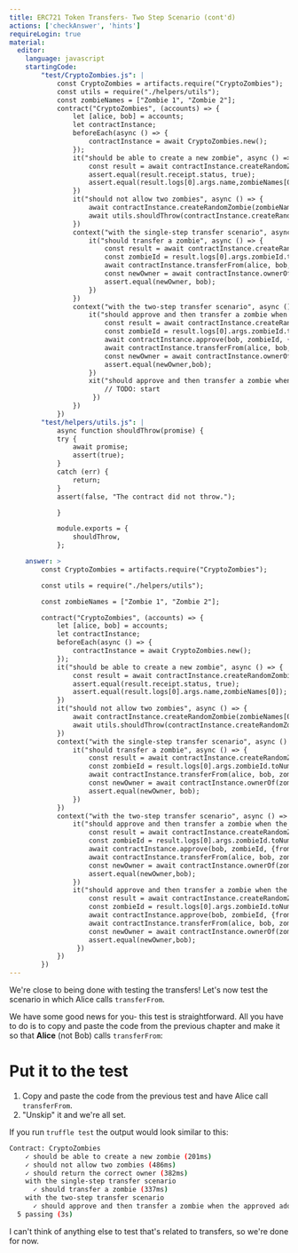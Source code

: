 ```yaml
---
title: ERC721 Token Transfers- Two Step Scenario (cont'd)
actions: ['checkAnswer', 'hints']
requireLogin: true
material:
  editor:
    language: javascript
    startingCode:
        "test/CryptoZombies.js": |
            const CryptoZombies = artifacts.require("CryptoZombies");
            const utils = require("./helpers/utils");
            const zombieNames = ["Zombie 1", "Zombie 2"];
            contract("CryptoZombies", (accounts) => {
                let [alice, bob] = accounts;
                let contractInstance;
                beforeEach(async () => {
                    contractInstance = await CryptoZombies.new();
                });
                it("should be able to create a new zombie", async () => {
                    const result = await contractInstance.createRandomZombie(zombieNames[0], {from: alice});
                    assert.equal(result.receipt.status, true);
                    assert.equal(result.logs[0].args.name,zombieNames[0]);
                })
                it("should not allow two zombies", async () => {
                    await contractInstance.createRandomZombie(zombieNames[0], {from: alice});
                    await utils.shouldThrow(contractInstance.createRandomZombie(zombieNames[1], {from: alice}));
                })
                context("with the single-step transfer scenario", async () => {
                    it("should transfer a zombie", async () => {
                        const result = await contractInstance.createRandomZombie(zombieNames[0], {from: alice});
                        const zombieId = result.logs[0].args.zombieId.toNumber();
                        await contractInstance.transferFrom(alice, bob, zombieId, {from: alice});
                        const newOwner = await contractInstance.ownerOf(zombieId);
                        assert.equal(newOwner, bob);
                    })
                })
                context("with the two-step transfer scenario", async () => {
                    it("should approve and then transfer a zombie when the approved address calls transferForm", async () => {
                        const result = await contractInstance.createRandomZombie(zombieNames[0], {from: alice});
                        const zombieId = result.logs[0].args.zombieId.toNumber();
                        await contractInstance.approve(bob, zombieId, {from: alice});
                        await contractInstance.transferFrom(alice, bob, zombieId, {from: bob});
                        const newOwner = await contractInstance.ownerOf(zombieId);
                        assert.equal(newOwner,bob);
                    })
                    xit("should approve and then transfer a zombie when the owner calls transferForm", async () => {
                        // TODO: start
                     })
                })
            })
        "test/helpers/utils.js": |
            async function shouldThrow(promise) {
            try {
                await promise;
                assert(true);
            }
            catch (err) {
                return;
            }
            assert(false, "The contract did not throw.");

            }

            module.exports = {
                shouldThrow,
            };

    answer: >
        const CryptoZombies = artifacts.require("CryptoZombies");

        const utils = require("./helpers/utils");

        const zombieNames = ["Zombie 1", "Zombie 2"];

        contract("CryptoZombies", (accounts) => {
            let [alice, bob] = accounts;
            let contractInstance;
            beforeEach(async () => {
                contractInstance = await CryptoZombies.new();
            });
            it("should be able to create a new zombie", async () => {
                const result = await contractInstance.createRandomZombie(zombieNames[0], {from: alice});
                assert.equal(result.receipt.status, true);
                assert.equal(result.logs[0].args.name,zombieNames[0]);
            })
            it("should not allow two zombies", async () => {
                await contractInstance.createRandomZombie(zombieNames[0], {from: alice});
                await utils.shouldThrow(contractInstance.createRandomZombie(zombieNames[1], {from: alice}));
            })
            context("with the single-step transfer scenario", async () => {
                it("should transfer a zombie", async () => {
                    const result = await contractInstance.createRandomZombie(zombieNames[0], {from: alice});
                    const zombieId = result.logs[0].args.zombieId.toNumber();
                    await contractInstance.transferFrom(alice, bob, zombieId, {from: alice});
                    const newOwner = await contractInstance.ownerOf(zombieId);
                    assert.equal(newOwner, bob);
                })
            })
            context("with the two-step transfer scenario", async () => {
                it("should approve and then transfer a zombie when the approved address calls transferForm", async () => {
                    const result = await contractInstance.createRandomZombie(zombieNames[0], {from: alice});
                    const zombieId = result.logs[0].args.zombieId.toNumber();
                    await contractInstance.approve(bob, zombieId, {from: alice});
                    await contractInstance.transferFrom(alice, bob, zombieId, {from: bob});
                    const newOwner = await contractInstance.ownerOf(zombieId);
                    assert.equal(newOwner,bob);
                })
                it("should approve and then transfer a zombie when the owner calls transferForm", async () => {
                    const result = await contractInstance.createRandomZombie(zombieNames[0], {from: alice});
                    const zombieId = result.logs[0].args.zombieId.toNumber();
                    await contractInstance.approve(bob, zombieId, {from: alice});
                    await contractInstance.transferFrom(alice, bob, zombieId, {from: alice});
                    const newOwner = await contractInstance.ownerOf(zombieId);
                    assert.equal(newOwner,bob);
                 })
            })
        })
---
```

We're close to being done with testing the transfers! Let's now test the scenario in which Alice calls `transferFrom`.

We have some good news for you- this test is straightforward. All you have to do is to copy and paste the code from the previous chapter and make it so that **Alice** (not Bob) calls `transferFrom`:

# Put it to the test

1. Copy and paste the code from the previous test and have Alice call `transferFrom`.
2. "Unskip" it and we're all set.

If you run `truffle test` the output would look similar to this:

```bash
Contract: CryptoZombies
    ✓ should be able to create a new zombie (201ms)
    ✓ should not allow two zombies (486ms)
    ✓ should return the correct owner (382ms)
    with the single-step transfer scenario
      ✓ should transfer a zombie (337ms)
    with the two-step transfer scenario
      ✓ should approve and then transfer a zombie when the approved address calls transferForm (266ms)
  5 passing (3s)
```

I can't think of anything else to test that's related to transfers, so we're done for now.
